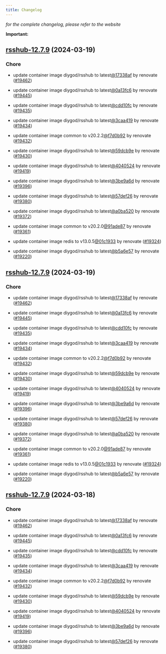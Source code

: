 ```yaml
---
title: Changelog
---
```



*for the complete changelog, please refer to the website*

**Important:**


## [rsshub-12.7.9](https://github.com/truecharts/charts/compare/rsshub-12.6.0...rsshub-12.7.9) (2024-03-19)

### Chore



- update container image diygod/rsshub to latest[@17338af](https://github.com/17338af) by renovate ([#19462](https://github.com/truecharts/charts/issues/19462))

- update container image diygod/rsshub to latest[@0a13fc6](https://github.com/0a13fc6) by renovate ([#19445](https://github.com/truecharts/charts/issues/19445))

- update container image diygod/rsshub to latest[@cdd10fc](https://github.com/cdd10fc) by renovate ([#19435](https://github.com/truecharts/charts/issues/19435))

- update container image diygod/rsshub to latest[@3caa419](https://github.com/3caa419) by renovate ([#19434](https://github.com/truecharts/charts/issues/19434))

- update container image common to v20.2.2[@f7d0b92](https://github.com/f7d0b92) by renovate ([#19432](https://github.com/truecharts/charts/issues/19432))

- update container image diygod/rsshub to latest[@59dcb9e](https://github.com/59dcb9e) by renovate ([#19430](https://github.com/truecharts/charts/issues/19430))

- update container image diygod/rsshub to latest[@4040524](https://github.com/4040524) by renovate ([#19419](https://github.com/truecharts/charts/issues/19419))

- update container image diygod/rsshub to latest[@3be9a6d](https://github.com/3be9a6d) by renovate ([#19396](https://github.com/truecharts/charts/issues/19396))

- update container image diygod/rsshub to latest[@57def26](https://github.com/57def26) by renovate ([#19380](https://github.com/truecharts/charts/issues/19380))

- update container image diygod/rsshub to latest[@a0ba520](https://github.com/a0ba520) by renovate ([#19372](https://github.com/truecharts/charts/issues/19372))

- update container image common to v20.2.0[@91ade87](https://github.com/91ade87) by renovate ([#19361](https://github.com/truecharts/charts/issues/19361))

- update container image redis to v13.0.5[@01c1933](https://github.com/01c1933) by renovate ([#19324](https://github.com/truecharts/charts/issues/19324))

- update container image diygod/rsshub to latest[@b5a6e57](https://github.com/b5a6e57) by renovate ([#19220](https://github.com/truecharts/charts/issues/19220))


## [rsshub-12.7.9](https://github.com/truecharts/charts/compare/rsshub-12.6.0...rsshub-12.7.9) (2024-03-19)

### Chore



- update container image diygod/rsshub to latest[@17338af](https://github.com/17338af) by renovate ([#19462](https://github.com/truecharts/charts/issues/19462))

- update container image diygod/rsshub to latest[@0a13fc6](https://github.com/0a13fc6) by renovate ([#19445](https://github.com/truecharts/charts/issues/19445))

- update container image diygod/rsshub to latest[@cdd10fc](https://github.com/cdd10fc) by renovate ([#19435](https://github.com/truecharts/charts/issues/19435))

- update container image diygod/rsshub to latest[@3caa419](https://github.com/3caa419) by renovate ([#19434](https://github.com/truecharts/charts/issues/19434))

- update container image common to v20.2.2[@f7d0b92](https://github.com/f7d0b92) by renovate ([#19432](https://github.com/truecharts/charts/issues/19432))

- update container image diygod/rsshub to latest[@59dcb9e](https://github.com/59dcb9e) by renovate ([#19430](https://github.com/truecharts/charts/issues/19430))

- update container image diygod/rsshub to latest[@4040524](https://github.com/4040524) by renovate ([#19419](https://github.com/truecharts/charts/issues/19419))

- update container image diygod/rsshub to latest[@3be9a6d](https://github.com/3be9a6d) by renovate ([#19396](https://github.com/truecharts/charts/issues/19396))

- update container image diygod/rsshub to latest[@57def26](https://github.com/57def26) by renovate ([#19380](https://github.com/truecharts/charts/issues/19380))

- update container image diygod/rsshub to latest[@a0ba520](https://github.com/a0ba520) by renovate ([#19372](https://github.com/truecharts/charts/issues/19372))

- update container image common to v20.2.0[@91ade87](https://github.com/91ade87) by renovate ([#19361](https://github.com/truecharts/charts/issues/19361))

- update container image redis to v13.0.5[@01c1933](https://github.com/01c1933) by renovate ([#19324](https://github.com/truecharts/charts/issues/19324))

- update container image diygod/rsshub to latest[@b5a6e57](https://github.com/b5a6e57) by renovate ([#19220](https://github.com/truecharts/charts/issues/19220))


## [rsshub-12.7.9](https://github.com/truecharts/charts/compare/rsshub-12.6.0...rsshub-12.7.9) (2024-03-18)

### Chore



- update container image diygod/rsshub to latest[@17338af](https://github.com/17338af) by renovate ([#19462](https://github.com/truecharts/charts/issues/19462))

- update container image diygod/rsshub to latest[@0a13fc6](https://github.com/0a13fc6) by renovate ([#19445](https://github.com/truecharts/charts/issues/19445))

- update container image diygod/rsshub to latest[@cdd10fc](https://github.com/cdd10fc) by renovate ([#19435](https://github.com/truecharts/charts/issues/19435))

- update container image diygod/rsshub to latest[@3caa419](https://github.com/3caa419) by renovate ([#19434](https://github.com/truecharts/charts/issues/19434))

- update container image common to v20.2.2[@f7d0b92](https://github.com/f7d0b92) by renovate ([#19432](https://github.com/truecharts/charts/issues/19432))

- update container image diygod/rsshub to latest[@59dcb9e](https://github.com/59dcb9e) by renovate ([#19430](https://github.com/truecharts/charts/issues/19430))

- update container image diygod/rsshub to latest[@4040524](https://github.com/4040524) by renovate ([#19419](https://github.com/truecharts/charts/issues/19419))

- update container image diygod/rsshub to latest[@3be9a6d](https://github.com/3be9a6d) by renovate ([#19396](https://github.com/truecharts/charts/issues/19396))

- update container image diygod/rsshub to latest[@57def26](https://github.com/57def26) by renovate ([#19380](https://github.com/truecharts/charts/issues/19380))
